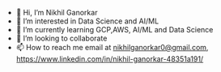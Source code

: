 - 👋 Hi, I’m Nikhil Ganorkar
- 👀 I’m interested in Data Science and AI/ML 
- 🌱 I’m currently learning GCP,AWS, AI/ML and Data Science
- 💞️ I’m looking to collaborate 
- 📫 How to reach me email at nikhilganorkar0@gmail.com, https://www.linkedin.com/in/nikhil-ganorkar-48351a191/

<!---
niikkkhiil/niikkkhiil is a ✨ special ✨ repository because its `README.md` (this file) appears on your GitHub profile.
You can click the Preview link to take a look at your changes.
--->
